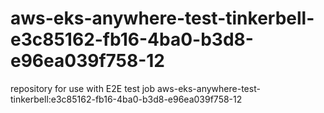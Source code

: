 # aws-eks-anywhere-test-tinkerbell-e3c85162-fb16-4ba0-b3d8-e96ea039f758-12
repository for use with E2E test job aws-eks-anywhere-test-tinkerbell:e3c85162-fb16-4ba0-b3d8-e96ea039f758-12

